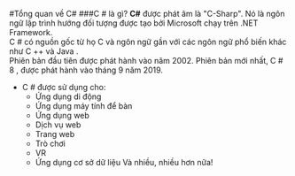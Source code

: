 #Tổng quan về C#
###C # là gì?
**C#** được phát âm là "C-Sharp".
Nó là ngôn ngữ lập trình hướng đối tượng được tạo bởi Microsoft chạy trên .NET Framework.  
C # có nguồn gốc từ họ C và ngôn ngữ gần với các ngôn ngữ phổ biến khác như C ++ và Java .  
Phiên bản đầu tiên được phát hành vào năm 2002. Phiên bản mới nhất, C # 8 , được phát hành vào tháng 9 năm 2019.  

- C # được sử dụng cho:
  - Ứng dụng di động
  - Ứng dụng máy tính để bàn  
  - Ứng dụng web
  - Dịch vụ web
  - Trang web
  - Trò chơi
  - VR
  - Ứng dụng cơ sở dữ liệu
   Và nhiều, nhiều hơn nữa!
